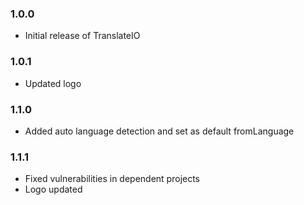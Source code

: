 ### 1.0.0

- Initial release of TranslateIO

### 1.0.1

- Updated logo

### 1.1.0

- Added auto language detection and set as default fromLanguage

### 1.1.1

- Fixed vulnerabilities in dependent projects
- Logo updated